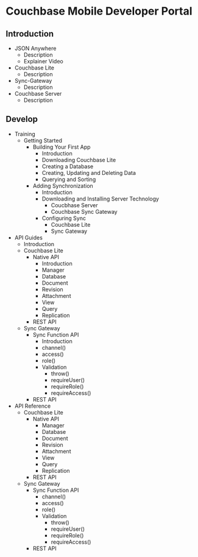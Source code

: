 Couchbase Mobile Developer Portal
=================================

Introduction
------------
- JSON Anywhere
  - Description
  - Explainer Video
- Couchbase Lite
  - Description
- Sync-Gateway
  - Description
- Couchbase Server
  - Description

Develop
-------
- Training
  - Getting Started
    - Building Your First App
      - Introduction
      - Downloading Couchbase Lite
      - Creating a Database
      - Creating, Updating and Deleting Data
      - Querying and Sorting
    - Adding Synchronization
      - Introduction
      - Downloading and Installing Server Technology
        - Coucbhase Server
        - Couchbase Sync Gateway
      - Configuring Sync
        - Couchbase Lite
        - Sync Gateway
- API Guides
  - Introduction
  - Couchbase Lite
    - Native API
      - Introduction
      - Manager
      - Database
      - Document
      - Revision
      - Attachment
      - View
      - Query
      - Replication
    - REST API
  - Sync Gateway
    - Sync Function API
      - Introduction
      - channel()
      - access()
      - role()
      - Validation
        - throw()
        - requireUser()
        - requireRole()
        - requireAccess()
    - REST API
- API Reference
  - Couchbase Lite
    - Native API
      - Manager
      - Database
      - Document
      - Revision
      - Attachment
      - View
      - Query
      - Replication
    - REST API
  - Sync Gateway
    - Sync Function API
      - channel()
      - access()
      - role()
      - Validation
        - throw()
        - requireUser()
        - requireRole()
        - requireAccess()
    - REST API
